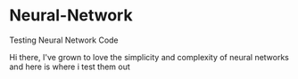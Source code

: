 # Neural-Network
Testing Neural Network Code

Hi there, 
I've grown to love the simplicity and complexity of neural networks and
here is where i test them out
